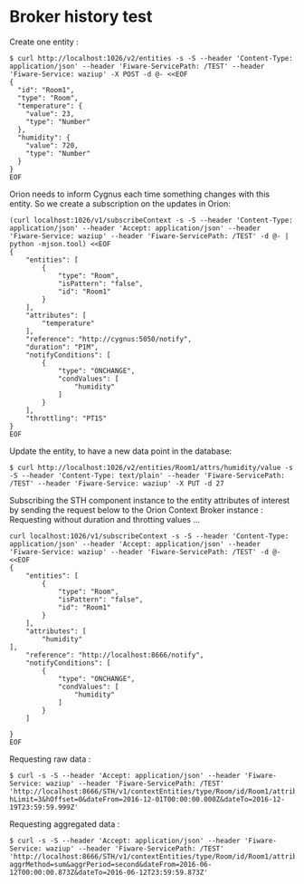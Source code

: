 
Broker history test
==================

Create one entity :

```
$ curl http://localhost:1026/v2/entities -s -S --header 'Content-Type: application/json' --header 'Fiware-ServicePath: /TEST' --header 'Fiware-Service: waziup' -X POST -d @- <<EOF
{
  "id": "Room1",
  "type": "Room",
  "temperature": {
    "value": 23,
    "type": "Number"
  },
  "humidity": {
    "value": 720,
    "type": "Number"
  }
}
EOF
```
Orion needs to inform Cygnus each time something changes with this entity.
So we create a subscription on the updates in Orion:

```
(curl localhost:1026/v1/subscribeContext -s -S --header 'Content-Type: application/json' --header 'Accept: application/json' --header 'Fiware-Service: waziup' --header 'Fiware-ServicePath: /TEST' -d @- | python -mjson.tool) <<EOF
{
    "entities": [
        {
            "type": "Room",
            "isPattern": "false",
            "id": "Room1"
        }
    ],
    "attributes": [
        "temperature"
    ],
    "reference": "http://cygnus:5050/notify",
    "duration": "P1M",
    "notifyConditions": [
        {
            "type": "ONCHANGE",
            "condValues": [
                "humidity"
            ]
        }
    ],
    "throttling": "PT1S"
}
EOF
```

Update the entity, to have a new data point in the database:
```
$ curl http://localhost:1026/v2/entities/Room1/attrs/humidity/value -s -S --header 'Content-Type: text/plain' --header 'Fiware-ServicePath: /TEST' --header 'Fiware-Service: waziup' -X PUT -d 27
```

Subscribing the STH component instance to the entity attributes of interest by sending the request below to the Orion Context Broker instance  :
Requesting without duration and throtting values ...
```
curl localhost:1026/v1/subscribeContext -s -S --header 'Content-Type: application/json' --header 'Accept: application/json' --header 'Fiware-Service: waziup' --header 'Fiware-ServicePath: /TEST' -d @- <<EOF
{
    "entities": [
        {
            "type": "Room",
            "isPattern": "false",
            "id": "Room1" 
        }
    ],
    "attributes": [
        "humidity"
],
    "reference": "http://localhost:8666/notify",
    "notifyConditions": [
        {
            "type": "ONCHANGE",
            "condValues": [
                "humidity"
            ]
        }
    ]
    
}
EOF
```
Requesting raw data :
```
$ curl -s -S --header 'Accept: application/json' --header 'Fiware-Service: waziup' --header 'Fiware-ServicePath: /TEST' 'http://localhost:8666/STH/v1/contextEntities/type/Room/id/Room1/attributes/humidity?hLimit=3&hOffset=0&dateFrom=2016-12-01T00:00:00.000Z&dateTo=2016-12-19T23:59:59.999Z'
```
Requesting aggregated data :
```
$ curl -s -S --header 'Accept: application/json' --header 'Fiware-Service: waziup' --header 'Fiware-ServicePath: /TEST' 'http://localhost:8666/STH/v1/contextEntities/type/Room/id/Room1/attributes/humidity?aggrMethod=sum&aggrPeriod=second&dateFrom=2016-06-12T00:00:00.873Z&dateTo=2016-06-12T23:59:59.873Z'
```
